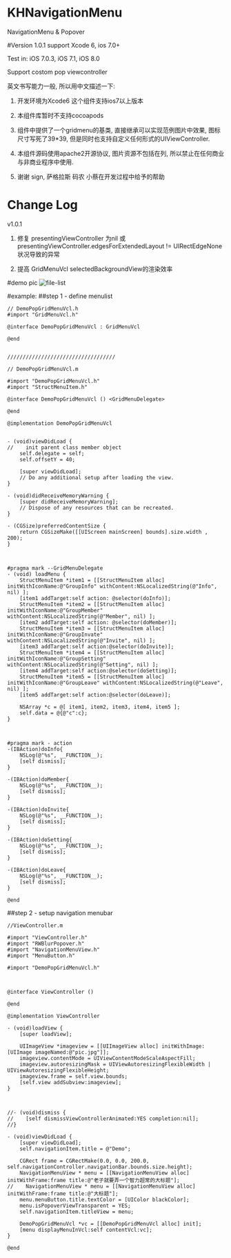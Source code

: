 KHNavigationMenu
================

NavigationMenu &amp; Popover

#Version 1.0.1
support Xcode 6, ios 7.0+

Test in: iOS 7.0.3, iOS 7.1, iOS 8.0

Support costom pop viewcontroller


英文书写能力一般, 所以用中文描述一下:
1. 开发环境为Xcode6  这个组件支持ios7以上版本

2. 本组件库暂时不支持cocoapods

3. 组件中提供了一个gridmenu的基类, 直接继承可以实现范例图片中效果, 图标尺寸写死了39*39, 但是同时也支持自定义任何形式的UIViewController.

4. 本组件源码使用apache2开源协议, 图片资源不包括在列, 所以禁止在任何商业与非商业程序中使用. 

5. 谢谢 sign, 萨格拉斯 码农 小蔡在开发过程中给予的帮助



# Change Log

v1.0.1 

1. 修复 presentingViewController 为nil 或 presentingViewController.edgesForExtendedLayout != UIRectEdgeNone 状况导致的异常

2. 提高 GridMenuVcl selectedBackgroundView的渲染效率



#demo pic
![file-list](https://github.com/khan-lau/KHNavigationMenu/blob/master/resource/demo.gif)


#example:
##step 1 - define menulist


```objc
// DemoPopGridMenuVcl.h
#import "GridMenuVcl.h"

@interface DemoPopGridMenuVcl : GridMenuVcl

@end


///////////////////////////////////

// DemoPopGridMenuVcl.m

#import "DemoPopGridMenuVcl.h"
#import "StructMenuItem.h"

@interface DemoPopGridMenuVcl () <GridMenuDelegate>

@end

@implementation DemoPopGridMenuVcl


- (void)viewDidLoad {
//    init parent class member object
    self.delegate = self;
    self.offsetY = 40;
    
    [super viewDidLoad];
    // Do any additional setup after loading the view.
}

- (void)didReceiveMemoryWarning {
    [super didReceiveMemoryWarning];
    // Dispose of any resources that can be recreated.
}

- (CGSize)preferredContentSize {
    return CGSizeMake([[UIScreen mainScreen] bounds].size.width , 200);
}



#pragma mark --GridMenuDelegate
- (void) loadMenu {
    StructMenuItem *item1 = [[StructMenuItem alloc] initWithIconName:@"GroupInfo" withContent:NSLocalizedString(@"Info", nil) ];
    [item1 addTarget:self action: @selector(doInfo)];
    StructMenuItem *item2 = [[StructMenuItem alloc] initWithIconName:@"GroupMember" withContent:NSLocalizedString(@"Member", nil) ];
    [item2 addTarget:self action: @selector(doMember)];
    StructMenuItem *item3 = [[StructMenuItem alloc] initWithIconName:@"GroupInvate" withContent:NSLocalizedString(@"Invite", nil) ];
    [item3 addTarget:self action:@selector(doInvite)];
    StructMenuItem *item4 = [[StructMenuItem alloc] initWithIconName:@"GroupSetting" withContent:NSLocalizedString(@"Setting", nil) ];
    [item4 addTarget:self action:@selector(doSetting)];
    StructMenuItem *item5 = [[StructMenuItem alloc] initWithIconName:@"GroupLeave" withContent:NSLocalizedString(@"Leave", nil) ];
    [item5 addTarget:self action:@selector(doLeave)];
    
    NSArray *c = @[ item1, item2, item3, item4, item5 ];
    self.data = @{@"c":c};
}



#pragma mark - action
-(IBAction)doInfo{
    NSLog(@"%s", __FUNCTION__);
    [self dismiss];
}

-(IBAction)doMember{
    NSLog(@"%s", __FUNCTION__);
    [self dismiss];
}

-(IBAction)doInvite{
    NSLog(@"%s", __FUNCTION__);
    [self dismiss];
}

-(IBAction)doSetting{
    NSLog(@"%s", __FUNCTION__);
    [self dismiss];
}

-(IBAction)doLeave{
    NSLog(@"%s", __FUNCTION__);
    [self dismiss];
}

@end
```

##step 2 - setup navigation menubar


```objc
//ViewController.m

#import "ViewController.h"
#import "RWBlurPopover.h"
#import "NavigationMenuView.h"
#import "MenuButton.h"

#import "DemoPopGridMenuVcl.h"



@interface ViewController ()

@end

@implementation ViewController

- (void)loadView {
    [super loadView];
    
    UIImageView *imageview = [[UIImageView alloc] initWithImage:[UIImage imageNamed:@"pic.jpg"]];
    imageview.contentMode = UIViewContentModeScaleAspectFill;
    imageview.autoresizingMask = UIViewAutoresizingFlexibleWidth | UIViewAutoresizingFlexibleHeight;
    imageview.frame = self.view.bounds;
    [self.view addSubview:imageview];
}



//- (void)dismiss {
//    [self dismissViewControllerAnimated:YES completion:nil];
//}

- (void)viewDidLoad {
    [super viewDidLoad];
    self.navigationItem.title = @"Demo";
    
    CGRect frame = CGRectMake(0.0, 0.0, 200.0, self.navigationController.navigationBar.bounds.size.height);
    NavigationMenuView * menu = [[NavigationMenuView alloc] initWithFrame:frame title:@"老子就要弄一个智力超常的大标题"];
//    NavigationMenuView * menu = [[NavigationMenuView alloc] initWithFrame:frame title:@"大标题"];
    menu.menuButton.title.textColor = [UIColor blackColor];
    menu.isPopoverViewTransparent = YES;
    self.navigationItem.titleView = menu;
    
    DemoPopGridMenuVcl *vc = [[DemoPopGridMenuVcl alloc] init];
    [menu displayMenuInVcl:self contentVcl:vc];
}

@end
```





